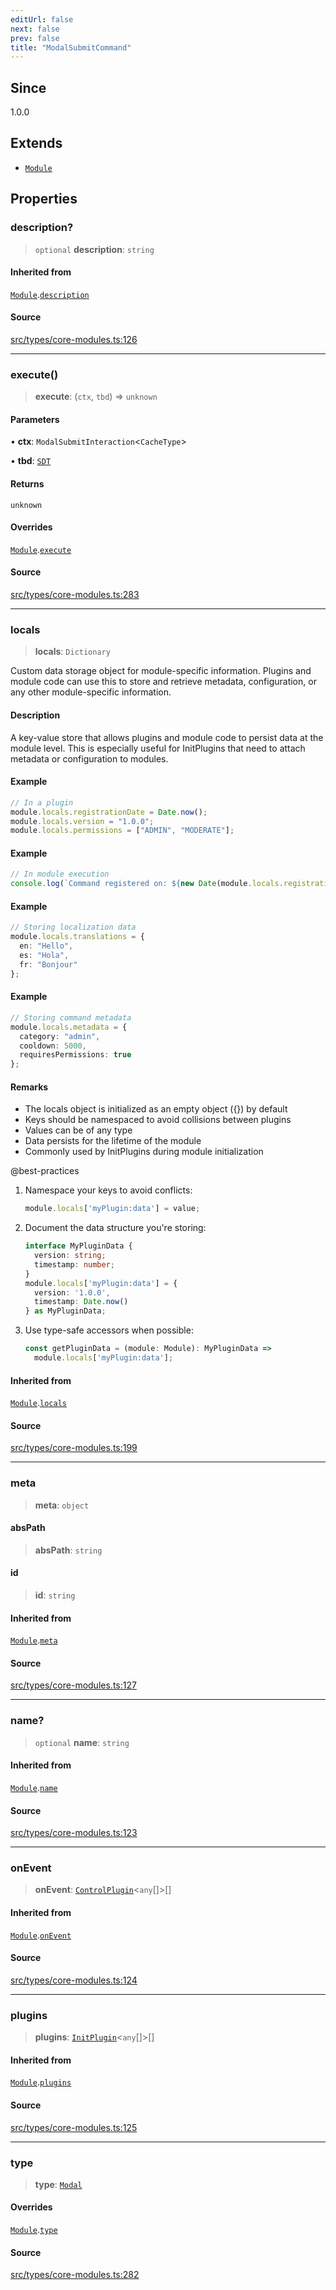 ```yaml
---
editUrl: false
next: false
prev: false
title: "ModalSubmitCommand"
---
```


## Since

1.0.0

## Extends

- [`Module`](/v4/api/interfaces/module/)

## Properties

### description?

> `optional` **description**: `string`

#### Inherited from

[`Module`](/v4/api/interfaces/module/).[`description`](/v4/api/interfaces/module/#description)

#### Source

[src/types/core-modules.ts:126](https://github.com/sern-handler/handler/blob/513ac8edf4d89ef8d6a1ed18ea3d08f31adf7ddb/src/types/core-modules.ts#L126)

***

### execute()

> **execute**: (`ctx`, `tbd`) => `unknown`

#### Parameters

• **ctx**: `ModalSubmitInteraction`\<`CacheType`\>

• **tbd**: [`SDT`](/v4/api/interfaces/sdt/)

#### Returns

`unknown`

#### Overrides

[`Module`](/v4/api/interfaces/module/).[`execute`](/v4/api/interfaces/module/#execute)

#### Source

[src/types/core-modules.ts:283](https://github.com/sern-handler/handler/blob/513ac8edf4d89ef8d6a1ed18ea3d08f31adf7ddb/src/types/core-modules.ts#L283)

***

### locals

> **locals**: `Dictionary`

Custom data storage object for module-specific information.
Plugins and module code can use this to store and retrieve metadata,
configuration, or any other module-specific information.

#### Description

A key-value store that allows plugins and module code to persist
data at the module level. This is especially useful for InitPlugins that need
to attach metadata or configuration to modules.

#### Example

```ts
// In a plugin
module.locals.registrationDate = Date.now();
module.locals.version = "1.0.0";
module.locals.permissions = ["ADMIN", "MODERATE"];
```

#### Example

```ts
// In module execution
console.log(`Command registered on: ${new Date(module.locals.registrationDate)}`);
```

#### Example

```ts
// Storing localization data
module.locals.translations = {
  en: "Hello",
  es: "Hola",
  fr: "Bonjour"
};
```

#### Example

```ts
// Storing command metadata
module.locals.metadata = {
  category: "admin",
  cooldown: 5000,
  requiresPermissions: true
};
```

#### Remarks

- The locals object is initialized as an empty object ({}) by default
- Keys should be namespaced to avoid collisions between plugins
- Values can be of any type
- Data persists for the lifetime of the module
- Commonly used by InitPlugins during module initialization

@best-practices
1. Namespace your keys to avoid conflicts:
   ```typescript
   module.locals['myPlugin:data'] = value;
   ```

2. Document the data structure you're storing:
   ```typescript
   interface MyPluginData {
     version: string;
     timestamp: number;
   }
   module.locals['myPlugin:data'] = {
     version: '1.0.0',
     timestamp: Date.now()
   } as MyPluginData;
   ```

3. Use type-safe accessors when possible:
   ```typescript
   const getPluginData = (module: Module): MyPluginData => 
     module.locals['myPlugin:data'];
   ```

#### Inherited from

[`Module`](/v4/api/interfaces/module/).[`locals`](/v4/api/interfaces/module/#locals)

#### Source

[src/types/core-modules.ts:199](https://github.com/sern-handler/handler/blob/513ac8edf4d89ef8d6a1ed18ea3d08f31adf7ddb/src/types/core-modules.ts#L199)

***

### meta

> **meta**: `object`

#### absPath

> **absPath**: `string`

#### id

> **id**: `string`

#### Inherited from

[`Module`](/v4/api/interfaces/module/).[`meta`](/v4/api/interfaces/module/#meta)

#### Source

[src/types/core-modules.ts:127](https://github.com/sern-handler/handler/blob/513ac8edf4d89ef8d6a1ed18ea3d08f31adf7ddb/src/types/core-modules.ts#L127)

***

### name?

> `optional` **name**: `string`

#### Inherited from

[`Module`](/v4/api/interfaces/module/).[`name`](/v4/api/interfaces/module/#name)

#### Source

[src/types/core-modules.ts:123](https://github.com/sern-handler/handler/blob/513ac8edf4d89ef8d6a1ed18ea3d08f31adf7ddb/src/types/core-modules.ts#L123)

***

### onEvent

> **onEvent**: [`ControlPlugin`](/v4/api/interfaces/controlplugin/)\<`any`[]\>[]

#### Inherited from

[`Module`](/v4/api/interfaces/module/).[`onEvent`](/v4/api/interfaces/module/#onevent)

#### Source

[src/types/core-modules.ts:124](https://github.com/sern-handler/handler/blob/513ac8edf4d89ef8d6a1ed18ea3d08f31adf7ddb/src/types/core-modules.ts#L124)

***

### plugins

> **plugins**: [`InitPlugin`](/v4/api/interfaces/initplugin/)\<`any`[]\>[]

#### Inherited from

[`Module`](/v4/api/interfaces/module/).[`plugins`](/v4/api/interfaces/module/#plugins)

#### Source

[src/types/core-modules.ts:125](https://github.com/sern-handler/handler/blob/513ac8edf4d89ef8d6a1ed18ea3d08f31adf7ddb/src/types/core-modules.ts#L125)

***

### type

> **type**: [`Modal`](/v4/api/enumerations/commandtype/#modal)

#### Overrides

[`Module`](/v4/api/interfaces/module/).[`type`](/v4/api/interfaces/module/#type)

#### Source

[src/types/core-modules.ts:282](https://github.com/sern-handler/handler/blob/513ac8edf4d89ef8d6a1ed18ea3d08f31adf7ddb/src/types/core-modules.ts#L282)
